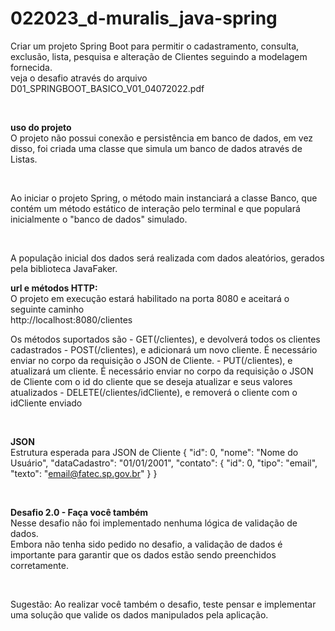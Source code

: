 # 022023_d-muralis_java-spring
Criar um projeto Spring Boot para permitir o cadastramento, consulta, exclusão, lista, pesquisa e alteração de Clientes seguindo a modelagem fornecida.<br>
veja o desafio através do arquivo D01_SPRINGBOOT_BASICO_V01_04072022.pdf

<br>

**uso do projeto**<br>
O projeto não possui conexão e persistência em banco de dados, em vez disso, foi criada uma classe que simula um banco de dados através de Listas.<br>

<br>

Ao iniciar o projeto Spring, o método main instanciará a classe Banco, que contém um método estático de interação pelo terminal e que populará inicialmente o "banco de dados" simulado. <br>

<br>

A população inicial dos dados será realizada com dados aleatórios, gerados pela biblioteca JavaFaker. <br>

  **url e métodos HTTP:** <br>
  O projeto em execução estará habilitado na porta 8080 e aceitará o seguinte caminho<br>
  http://localhost:8080/clientes<br>
  
  Os métodos suportados são
    - GET(/clientes), e devolverá todos os clientes cadastrados
    - POST(/clientes), e adicionará um novo cliente. É necessário enviar no corpo da requisição o JSON de Cliente.
    - PUT(/clientes), e atualizará um cliente. É necessário enviar no corpo da requisição o JSON de Cliente com o id do cliente que se deseja atualizar e seus valores atualizados
    - DELETE(/clientes/idCliente), e removerá o cliente com o idCliente enviado

  <br>
  
  **JSON**<br>
  Estrutura esperada para JSON de Cliente
  {
    "id": 0,
    "nome": "Nome do Usuário",
    "dataCadastro": "01/01/2001",
    "contato": {
        "id": 0,
        "tipo": "email",
        "texto": "email@fatec.sp.gov.br"
    }
  }

<br>

**Desafio 2.0 - Faça você também**<br>
Nesse desafio não foi implementado nenhuma lógica de validação de dados.<br>
Embora não tenha sido pedido no desafio, a validação de dados é importante para garantir que os dados estão sendo preenchidos corretamente.<br>

<br>

Sugestão: Ao realizar você também o desafio, teste pensar e implementar uma solução que valide os dados manipulados pela aplicação.
